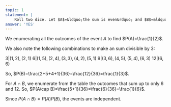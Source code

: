 ```yaml
---
topic: 1
statement: |
    Roll two dice. Let $A$=&ldquo;the sum is even&rdquo; and $B$=&ldquo;the sum is divisible by $3$,&rdquo; that is, $B=\\{3, 6, 9, 12\\}$. Are $A$ and $B$ independent?
answer: 'YES'
---
```

We enumerating all the outcomes of the event $A$ to find $P(A)=\frac{1}{2}$.

We also note the following combinations to make an sum divisible by 3:

$3$|$(1,2),(2,1)$
$6$|$(1,5),(2,4),(3,3),(4,2),(5,1)$
$9$|$(3,6),(4,5),(5,4),(6,3)$
$12$|$(6,6)$

So, $P(B)=\frac{2+5+4+1}{36}=\frac{12}{36}=\frac{1}{3}$.

For $A\cap B$, we enumerate from the table the outcomes that sum up to only $6$ and $12$. So, $P(A\cap B)=\frac{5+1}{36}=\frac{6}{36}=\frac{1}{6}$.

Since $P(A\cap B)=P(A)P(B)$, the events are independent.
